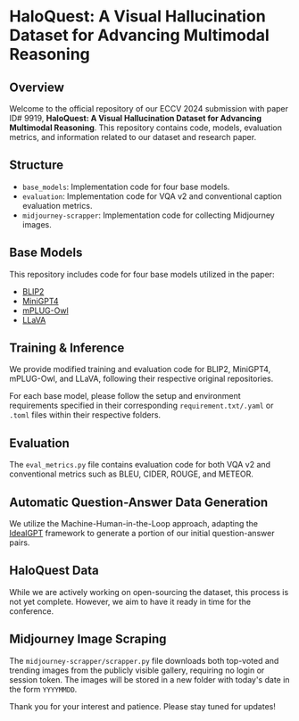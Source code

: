 # HaloQuest: A Visual Hallucination Dataset for Advancing Multimodal Reasoning

## Overview

Welcome to the official repository of our ECCV 2024 submission with paper ID# 9919, **HaloQuest: A Visual Hallucination Dataset for Advancing Multimodal Reasoning**. This repository contains code, models, evaluation metrics, and information related to our dataset and research paper.

## Structure

- `base_models`: Implementation code for four base models.
- `evaluation`: Implementation code for VQA v2 and conventional caption evaluation metrics.
- `midjourney-scrapper`: Implementation code for collecting Midjourney images.

## Base Models

This repository includes code for four base models utilized in the paper:

- [BLIP2](https://github.com/salesforce/LAVIS/tree/main)
- [MiniGPT4](https://github.com/Vision-CAIR/MiniGPT-4)
- [mPLUG-Owl](https://github.com/X-PLUG/mPLUG-Owl/tree/main)
- [LLaVA](https://github.com/haotian-liu/LLaVA#llava-weights)

## Training & Inference

We provide modified training and evaluation code for BLIP2, MiniGPT4, mPLUG-Owl, and LLaVA, following their respective original repositories.

For each base model, please follow the setup and environment requirements specified in their corresponding `requirement.txt/.yaml` or `.toml` files within their respective folders.

## Evaluation

The `eval_metrics.py` file contains evaluation code for both VQA v2 and conventional metrics such as BLEU, CIDER, ROUGE, and METEOR.

## Automatic Question-Answer Data Generation

We utilize the Machine-Human-in-the-Loop approach, adapting the [IdealGPT](https://github.com/Hxyou/IdealGPT) framework to generate a portion of our initial question-answer pairs.

## HaloQuest Data

While we are actively working on open-sourcing the dataset, this process is not yet complete. However, we aim to have it ready in time for the conference.

## Midjourney Image Scraping

The `midjourney-scrapper/scrapper.py` file downloads both top-voted and trending images from the publicly visible gallery, requiring no login or session token. The images will be stored in a new folder with today's date in the form `YYYYMMDD`.

Thank you for your interest and patience. Please stay tuned for updates!

